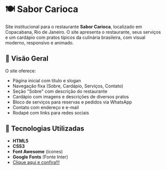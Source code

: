 # 🍽️ Sabor Carioca

Site institucional para o restaurante **Sabor Carioca**, localizado em Copacabana, Rio de Janeiro. O site apresenta o restaurante, seus serviços e um cardápio com pratos típicos da culinária brasileira, com visual moderno, responsivo e animado.

## 📸 Visão Geral

O site oferece:

- Página inicial com título e slogan
- Navegação fixa (Sobre, Cardápio, Serviços, Contato)
- Seção "Sobre" com descrição do restaurante
- Cardápio com imagens e descrições de diversos pratos
- Bloco de serviços para reservas e pedidos via WhatsApp
- Contato com endereço e e-mail
- Rodapé com links para redes sociais

## 🚀 Tecnologias Utilizadas

- **HTML5**
- **CSS3**
- **Font Awesome** (ícones)
- **Google Fonts** (Fonte Inter)
- [Clique aqui e confira!!!](https://restaurente.vercel.app/)




